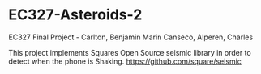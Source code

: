 # EC327-Asteroids-2
EC327 Final Project - Carlton, Benjamin Marin Canseco, Alperen, Charles


This project implements Squares Open Source seismic library in order to detect when the phone is Shaking.
https://github.com/square/seismic

